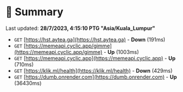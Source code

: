 # 📖 Summary
Last updated: **28/7/2023, 4:15:10 PTG "Asia/Kuala_Lumpur"**

- `GET` [https://hst.aytea.ga](https://hst.aytea.ga) - **Down** (191ms)
- `GET` [https://memeapi.cyclic.app/gimme](https://memeapi.cyclic.app/gimme) - **Up** (1003ms)
- `GET` [https://memeapi.cyclic.app](https://memeapi.cyclic.app) - **Up** (710ms)
- `GET` [https://klik.ml/health](https://klik.ml/health) - **Down** (429ms)
- `GET` [https://dumb.onrender.com](https://dumb.onrender.com) - **Up** (36430ms)
